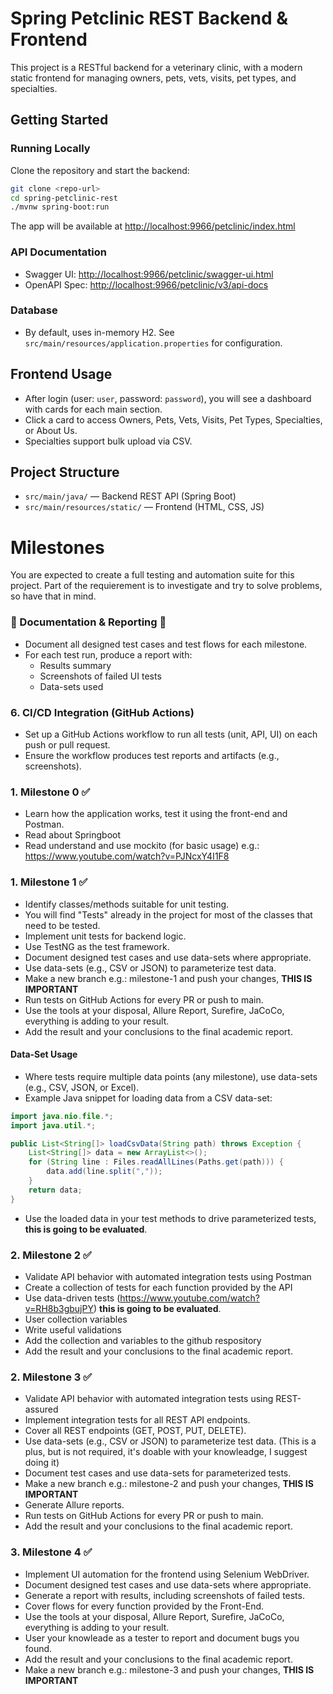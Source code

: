 # Spring Petclinic REST Backend & Frontend

This project is a RESTful backend for a veterinary clinic, with a modern static frontend for managing owners, pets, vets, visits, pet types, and specialties.

## Getting Started

### Running Locally

Clone the repository and start the backend:
```sh
git clone <repo-url>
cd spring-petclinic-rest
./mvnw spring-boot:run
```

The app will be available at [http://localhost:9966/petclinic/index.html](http://localhost:9966/petclinic/index.html)

### API Documentation
- Swagger UI: [http://localhost:9966/petclinic/swagger-ui.html](http://localhost:9966/petclinic/swagger-ui.html)
- OpenAPI Spec: [http://localhost:9966/petclinic/v3/api-docs](http://localhost:9966/petclinic/v3/api-docs)

### Database
- By default, uses in-memory H2. See `src/main/resources/application.properties` for configuration.

## Frontend Usage
- After login (user: `user`, password: `password`), you will see a dashboard with cards for each main section.
- Click a card to access Owners, Pets, Vets, Visits, Pet Types, Specialties, or About Us.
- Specialties support bulk upload via CSV.

## Project Structure
- `src/main/java/` — Backend REST API (Spring Boot)
- `src/main/resources/static/` — Frontend (HTML, CSS, JS)

# Milestones
You are expected to create a full testing and automation suite for this project.
Part of the requierement is to investigate and try to solve problems, so have that in mind.

###  📝 Documentation & Reporting  📝
- Document all designed test cases and test flows for each milestone.
- For each test run, produce a report with:
  - Results summary
  - Screenshots of failed UI tests
  - Data-sets used

### 6. CI/CD Integration (GitHub Actions)
- Set up a GitHub Actions workflow to run all tests (unit, API, UI) on each push or pull request.
- Ensure the workflow produces test reports and artifacts (e.g., screenshots).


### 1. Milestone 0 ✅
- Learn how the application works, test it using the front-end and Postman.
- Read about Springboot
- Read understand and use mockito (for basic usage) e.g.: https://www.youtube.com/watch?v=PJNcxY4I1F8

### 1. Milestone 1 ✅
- Identify classes/methods suitable for unit testing.
- You will find "Tests" already in the project for most of the classes that need to be tested.
- Implement unit tests for backend logic.
- Use TestNG as the test framework.
- Document designed test cases and use data-sets where appropriate.
- Use data-sets (e.g., CSV or JSON) to parameterize test data.
- Make a new branch e.g.: milestone-1 and push your changes, **THIS IS IMPORTANT**
- Run tests on GitHub Actions for every PR or push to main.
- Use the tools at your disposal, Allure Report, Surefire, JaCoCo, everything is adding to your result.
- Add the result and your conclusions to the final academic report.

#### Data-Set Usage
- Where tests require multiple data points (any milestone), use data-sets (e.g., CSV, JSON, or Excel).
- Example Java snippet for loading data from a CSV data-set:

```java
import java.nio.file.*;
import java.util.*;

public List<String[]> loadCsvData(String path) throws Exception {
    List<String[]> data = new ArrayList<>();
    for (String line : Files.readAllLines(Paths.get(path))) {
        data.add(line.split(","));
    }
    return data;
}
```
- Use the loaded data in your test methods to drive parameterized tests, **this is going to be evaluated**.

### 2. Milestone 2 ✅
- Validate API behavior with automated integration tests using Postman
- Create a collection of tests for each function provided by the API
- Use data-driven tests (https://www.youtube.com/watch?v=RH8b3gbujPY) **this is going to be evaluated**.
- User collection variables
- Write useful validations
- Add the collection and variables to the github respository
- Add the result and your conclusions to the final academic report.

### 2. Milestone 3 ✅
- Validate API behavior with automated integration tests using REST-assured
- Implement integration tests for all REST API endpoints.
- Cover all REST endpoints (GET, POST, PUT, DELETE).
- Use data-sets (e.g., CSV or JSON) to parameterize test data. (This is a plus, but is not required, it's doable with your knowleadge, I suggest doing it)
- Document test cases and use data-sets for parameterized tests.
- Make a new branch e.g.: milestone-2 and push your changes, **THIS IS IMPORTANT**
- Generate Allure reports.
- Run tests on GitHub Actions for every PR or push to main.
- Add the result and your conclusions to the final academic report.

### 3. Milestone 4 ✅
- Implement UI automation for the frontend using Selenium WebDriver.
- Document designed test cases and use data-sets where appropriate.
- Generate a report with results, including screenshots of failed tests.
- Cover flows for every function provided by the Front-End.
- Use the tools at your disposal, Allure Report, Surefire, JaCoCo, everything is adding to your result.
- User your knowleade as a tester to report and document bugs you found.
- Add the result and your conclusions to the final academic report.
- Make a new branch e.g.: milestone-3 and push your changes, **THIS IS IMPORTANT**